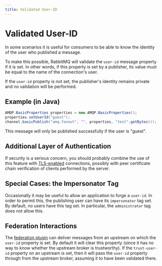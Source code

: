 ```yaml
---
title: Validated User-ID
---
```

<!--
Copyright (c) 2005-2025 Broadcom. All Rights Reserved. The term "Broadcom" refers to Broadcom Inc. and/or its subsidiaries.

All rights reserved. This program and the accompanying materials
are made available under the terms of the under the Apache License,
Version 2.0 (the "License”); you may not use this file except in compliance
with the License. You may obtain a copy of the License at

https://www.apache.org/licenses/LICENSE-2.0

Unless required by applicable law or agreed to in writing, software
distributed under the License is distributed on an "AS IS" BASIS,
WITHOUT WARRANTIES OR CONDITIONS OF ANY KIND, either express or implied.
See the License for the specific language governing permissions and
limitations under the License.
-->

# Validated User-ID

In some scenarios it is useful for consumers to be able
to know the identity of the user who published a
message.

To make this possible, RabbitMQ will validate the <code>user-id</code> message property if it is set.
In other words, if this property is set by a publisher, its value must be equal
to the name of the connection's user.

If the <code>user-id</code> property is not set, the
publisher's identity remains private and no validation will be performed.

## Example (in Java)

```java
AMQP.BasicProperties properties = new AMQP.BasicProperties();
properties.setUserId("guest");
channel.basicPublish("amq.fanout", "", properties, "test".getBytes());
```

This message will only be published successfully if the user
is "guest".

## Additional Layer of Authentication

If security is a serious concern, you should probably
combine the use of this feature
with [TLS-enabled](./ssl) connections, possibly with peer certificate chain verification
of clients performed by the server.

## Special Cases: the Impersonator Tag

Occasionally it may be useful to allow an application to forge a
`user-id`. In order to permit this, the publishing user can have
its <code>impersonator</code> tag set. By default, no users have
this tag set. In particular, the <code>administrator</code> tag
does not allow this.

## Federation Interactions

The [federation plugin](./federation) can deliver
messages from an upstream on which the <code>user-id</code>
property is set. By default it will clear this property (since
it has no way to know whether the upstream broker is
trustworthy). If the <code>trust-user-id</code> property on an
upstream is set, then it will pass the <code>user-id</code>
property through from the upstream broker, assuming it to have
been validated there.
